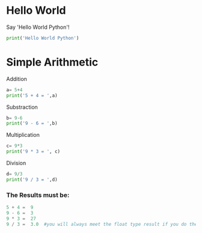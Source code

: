 # Hello World 

Say 'Hello World Python'!
```python
print('Hello World Python')
```
# Simple Arithmetic

Addition
```python
a= 5+4
print('5 + 4 = ',a)
```
Substraction
```python
b= 9-6
print('9 - 6 = ',b)
```
Multiplication
```python
c= 9*3
print('9 * 3 = ', c)
```
Division
```python
d= 9/3
print('9 / 3 = ',d)
```
### The Results must be:
```python
5 + 4 =  9
9 - 6 =  3
9 * 3 =  27
9 / 3 =  3.0  #you will always meet the float type result if you do the division like this
```
